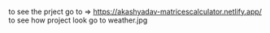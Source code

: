 to see the prject go to => https://akashyadav-matricescalculator.netlify.app/ to see how project look go to weather.jpg
